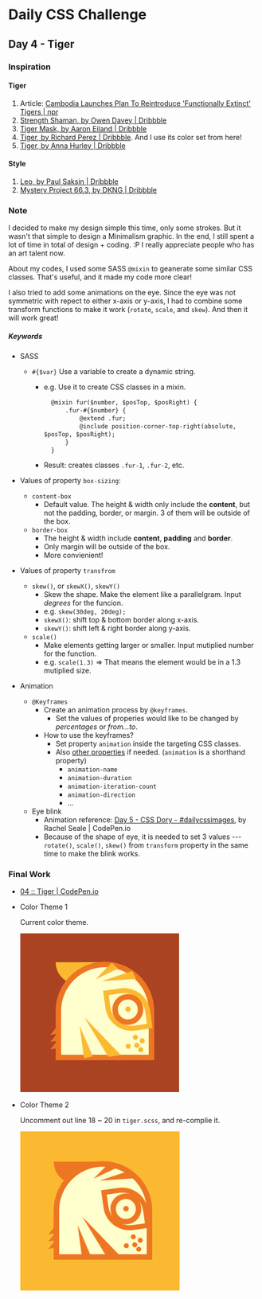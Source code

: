 # Daily CSS Challenge
## Day 4 - Tiger
### Inspiration

#### Tiger
1. Article: [Cambodia Launches Plan To Reintroduce 'Functionally Extinct' Tigers | npr](http://www.npr.org/sections/thetwo-way/2016/04/07/473409894/cambodia-launches-plan-to-reintroduce-functionally-extinct-tigers)
2. [Strength Shaman, by Owen Davey | Dribbble](https://dribbble.com/shots/2924248-Strength-Shaman)
3. [Tiger Mask, by Aaron Eiland | Dribbble](https://dribbble.com/shots/830338-Tiger-Mask)
4. [Tiger, by Richard Perez | Dribbble](https://dribbble.com/shots/1369454-Tiger). And I use its color set from here!
5. [Tiger, by Anna Hurley | Dribbble](https://dribbble.com/shots/1707808-Tiger)

#### Style
1. [Leo, by Paul Saksin | Dribbble](https://dribbble.com/shots/791617-Leo)
2. [Mystery Project 66.3, by DKNG | Dribbble](https://dribbble.com/shots/1965906-Mystery-Project-66-3)

### Note
I decided to make my design simple this time, only some strokes. But it wasn't that simple to design a Minimalism graphic. In the end, I still spent a lot of time in total of design + coding. :P I really appreciate people who has an art talent now.

About my codes, I used some SASS `@mixin` to geanerate some similar CSS classes. That's useful, and it made my code more clear! 

I also tried to add some animations on the eye. Since the eye was not symmetric with repect to either x-axis or y-axis, I had to combine some transform functions to make it work (`rotate`, `scale`, and `skew`). And then it will work great!

##### Keywords
- SASS
	- `#{$var}` Use a variable to create a dynamic string.
		- e.g. Use it to create CSS classes in a mixin. 

				@mixin fur($number, $posTop, $posRight) {
					.fur-#{$number} {
						@extend .fur;
						@include position-corner-top-right(absolute, $posTop, $posRight);
					}
				}
		- Result: creates classes `.fur-1`, `.fur-2`, etc.

- Values of property `box-sizing`:
	- `content-box`
		- Default value. The height & width only include the **content**, but not the padding, border, or margin. 3 of them will be outside of the box.
	- `border-box`
		- The height & width include **content**, **padding** and **border**. 
		- Only margin will be outside of the box.
		- More convienient!
- Values of property `transfrom`
	- `skew()`, or `skewX()`, `skewY()`
		- Skew the shape. Make the element like a parallelgram. Input *degrees* for the funcion. 
		- e.g. `skew(30deg, 20deg);`
		- `skewX()`: shift top & bottom border along x-axis.
		- `skewY()`: shift left & right border along y-axis.
	- `scale()`
		- Make elements getting larger or smaller. Input mutiplied number for the function. 
		- e.g. `scale(1.3)` => That means the element would be in a 1.3 mutiplied size.
- Animation
	- `@Keyframes`
		- Create an animation process by `@keyframes`.
			- Set the values of properies would like to be changed by *percentages* or *from...to*.
		- How to use the keyframes?
			- Set property `animation` inside the targeting CSS classes. 
			- Also [other properties](https://developer.mozilla.org/en-US/docs/Web/CSS/animation) if needed. (`animation` is a shorthand property)
				- `animation-name`
				- `animation-duration`
				- `animation-iteration-count`
				- `animation-direction`
				- ...
	- Eye blink
		- Animation reference: [Day 5 - CSS Dory - #dailycssimages](https://codepen.io/RachelSeale/pen/KaORQE), by Rachel Seale | CodePen.io
		- Because of the shape of eye, it is needed to set 3 values --- `rotate()`, `scale()`, `skew()` from `transform` property in the same time to make the blink works. 

### Final Work
- [04 :: Tiger | CodePen.io](http://codepen.io/cctina/details/PpoYvg/)

- Color Theme 1
	
	Current color theme.

	![Tiger: color theme 1](final-1.jpg)

- Color Theme 2 
	
	Uncomment out line 18 ~ 20 in `tiger.scss`, and re-complie it. 

	![Tiger: color theme 2](final-2.jpg)